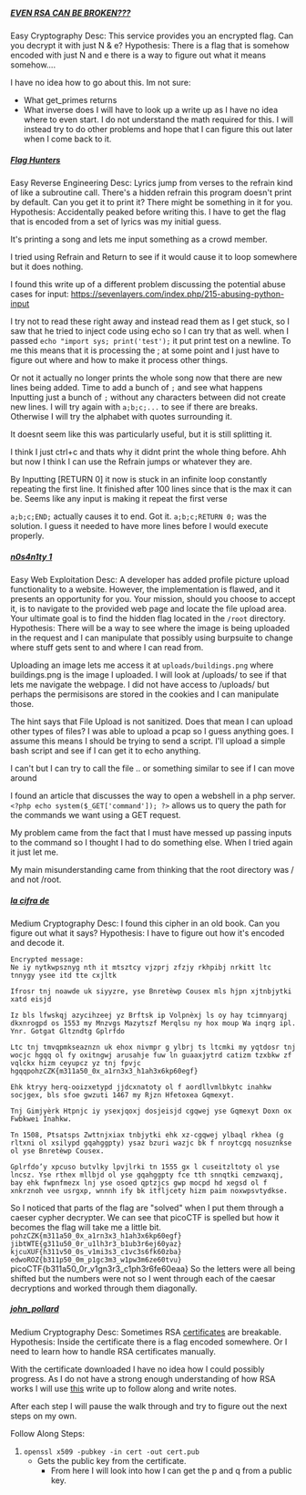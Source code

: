 ##### [EVEN RSA CAN BE BROKEN???](https://play.picoctf.org/practice/challenge/470?difficulty=1&page=1)
Easy
Cryptography
Desc: This service provides you an encrypted flag. Can you decrypt it with just N & e?
Hypothesis: There is a flag that is somehow encoded with just N and e there is a way to figure out what it means somehow....

I have no idea how to go about this.
Im not sure:
- What get_primes returns
- What inverse does
I will have to look up a write up as I have no idea where to even start.
I do not understand the math required for this. I will instead try to do other problems and hope that I can figure this out later when I come back to it.

##### [Flag Hunters]()
Easy
Reverse Engineering
Desc: Lyrics jump from verses to the refrain kind of like a subroutine call. There's a hidden refrain this program doesn't print by default. Can you get it to print it? There might be something in it for you.
Hypothesis: Accidentally peaked before writing this. I have to get the flag that is encoded from a set of lyrics was my initial guess.

It's printing a song and lets me input something as a crowd member.

I tried using Refrain and Return to see if it would cause it to loop somewhere but it does nothing.

I found this write up of a different problem discussing the potential abuse cases for input:
https://sevenlayers.com/index.php/215-abusing-python-input

I try not to read these right away and instead read them as I get stuck, so I saw that he tried to inject code using echo so I can try that as well.
when I passed `echo "import sys; print('test');` it put print test on a newline. To me this means that it is processing the ; at some point and I just have to figure out where and how to make it process other things.

Or not it actually no longer prints the whole song now that there are new lines being added. Time to add a bunch of `;` and see what happens
Inputting just a bunch of `;` without any characters between did not create new lines. I will try again with `a;b;c;...` to see if there are breaks. Otherwise I will try the alphabet with quotes surrounding it.

It doesnt seem like this was particularly useful, but it is still splitting it.

I think I just ctrl+c and thats why it didnt print the whole thing before. Ahh but now I think I can use the Refrain jumps or whatever they are.

By Inputting \[RETURN 0] it now is stuck in an infinite loop constantly repeating the first line. It finished after 100 lines since that is the max it can be. Seems like any input is making it repeat the first verse

`a;b;c;END;` actually causes it to end.
Got it.
`a;b;c;RETURN 0;` was the solution. I guess it needed to have more lines before I would execute properly.

##### [n0s4n1ty 1](https://play.picoctf.org/practice/challenge/482?difficulty=1&page=1)
Easy
Web Exploitation
Desc: A developer has added profile picture upload functionality to a website. However, the implementation is flawed, and it presents an opportunity for you. Your mission, should you choose to accept it, is to navigate to the provided web page and locate the file upload area. Your ultimate goal is to find the hidden flag located in the `/root` directory.
Hypothesis: There will be a way to see where the image is being uploaded in the request and I can manipulate that possibly using burpsuite to change where stuff gets sent to and where I can read from.

Uploading an image lets me access it at `uploads/buildings.png` where buildings.png is the image I uploaded. I will look at /uploads/ to see if that lets me navigate the webpage.
I did not have access to /uploads/ but perhaps the permisisons are stored in the cookies and I can manipulate those.

The hint says that File Upload is not sanitized. Does that mean I can upload other types of files?
I was able to upload a pcap so I guess anything goes. I assume this means I should be trying to send a script. I'll upload a simple bash script and see if I can get it to echo anything.

I can't but I can try to call the file .. or something similar to see if I can move around

I found an article that discusses the way to open a webshell in a php server.
`<?php echo system($_GET['command']); ?>` allows us to query the path for the commands we want using a GET request.

My problem came from the fact that I must have messed up passing inputs to the command so I thought I had to do something else. When I tried again it just let me.

My main misunderstanding came from thinking that the root directory was / and not /root. 

##### [la cifra de](https://play.picoctf.org/practice/challenge/3?difficulty=2&page=18)
Medium
Cryptography
Desc: I found this cipher in an old book. Can you figure out what it says?
Hypothesis: I have to figure out how it's encoded and decode it.

```
Encrypted message:
Ne iy nytkwpsznyg nth it mtsztcy vjzprj zfzjy rkhpibj nrkitt ltc tnnygy ysee itd tte cxjltk

Ifrosr tnj noawde uk siyyzre, yse Bnretèwp Cousex mls hjpn xjtnbjytki xatd eisjd

Iz bls lfwskqj azycihzeej yz Brftsk ip Volpnèxj ls oy hay tcimnyarqj dkxnrogpd os 1553 my Mnzvgs Mazytszf Merqlsu ny hox moup Wa inqrg ipl. Ynr. Gotgat Gltzndtg Gplrfdo

Ltc tnj tmvqpmkseaznzn uk ehox nivmpr g ylbrj ts ltcmki my yqtdosr tnj wocjc hgqq ol fy oxitngwj arusahje fuw ln guaaxjytrd catizm tzxbkw zf vqlckx hizm ceyupcz yz tnj fpvjc hgqqpohzCZK{m311a50_0x_a1rn3x3_h1ah3x6kp60egf}

Ehk ktryy herq-ooizxetypd jjdcxnatoty ol f aordllvmlbkytc inahkw socjgex, bls sfoe gwzuti 1467 my Rjzn Hfetoxea Gqmexyt.

Tnj Gimjyèrk Htpnjc iy ysexjqoxj dosjeisjd cgqwej yse Gqmexyt Doxn ox Fwbkwei Inahkw.

Tn 1508, Ptsatsps Zwttnjxiax tnbjytki ehk xz-cgqwej ylbaql rkhea (g rltxni ol xsilypd gqahggpty) ysaz bzuri wazjc bk f nroytcgq nosuznkse ol yse Bnretèwp Cousex.

Gplrfdo’y xpcuso butvlky lpvjlrki tn 1555 gx l cuseitzltoty ol yse lncsz. Yse rthex mllbjd ol yse gqahggpty fce tth snnqtki cemzwaxqj, bay ehk fwpnfmezx lnj yse osoed qptzjcs gwp mocpd hd xegsd ol f xnkrznoh vee usrgxp, wnnnh ify bk itfljcety hizm paim noxwpsvtydkse.
```

So I noticed that parts of the flag are "solved" when I put them through a caeser cypher decrypter.
We can see that picoCTF is spelled but how it becomes the flag will take me a little bit.
`pohzCZK{m311a50_0x_a1rn3x3_h1ah3x6kp60egf}`
`jibtWTE{g311u50_0r_u1lh3r3_b1ub3r6ej60yaz}`
`kjcuXUF{h311v50_0s_v1mi3s3_c1vc3s6fk60zba}`
`edwoROZ{b311p50_0m_p1gc3m3_w1pw3m6ze60tvu}`
picoCTF{b311a50_0r_v1gn3r3_c1ph3r6fe60eaa}
So the letters were all being shifted but the numbers were not so I went through each of the caesar decryptions and worked through them diagonally.

##### [john_pollard](https://play.picoctf.org/practice/challenge/6?difficulty=2&page=18)
Medium
Cryptography
Desc: Sometimes RSA [certificates](https://jupiter.challenges.picoctf.org/static/c882787a19ed5d627eea50f318d87ac5/cert) are breakable.
Hypothesis: Inside the certificate there is a flag encoded somewhere. Or I need to learn how to handle RSA certificates manually.

With the certificate downloaded I have no idea how I could possibly progress. As I do not have a strong enough understanding of how RSA works I will use [this](https://www.youtube.com/watch?v=14Q3_5VxqoQ) write up to follow along and write notes.

After each step I will pause the walk through and try to figure out the next steps on my own.

Follow Along Steps:
1) `openssl x509 -pubkey -in cert -out cert.pub`
	- Gets the public key from the certificate.
		- From here I will look into how I can get the p and q from a public key.